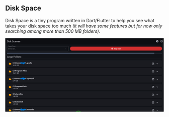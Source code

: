 ## Disk Space

Disk Space is a tiny program written in Dart/Flutter to help you see what takes your disk space too much *(it will have some features but for now only searching among more than 500 MB folders)*.

![Screenshot](screenshots/main_screen.png)
